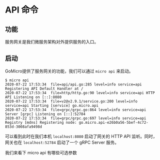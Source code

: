 # API 命令

## 功能

服务网关是我们微服务架构对外提供服务的入口。



## 启动

GoMicro提供了服务网关的功能，我们可以通过 `micro api` 来启动。

```text
$ micro api
2020-07-22 17:53:34  file=api/api.go:285 level=info service=api Registering API Default Handler at /
2020-07-22 17:53:34  file=http/http.go:90 level=info service=api HTTP API Listening on [::]:8080
2020-07-22 17:53:34  file=v2@v2.9.1/service.go:200 level=info service=api Starting [service] go.micro.api
2020-07-22 17:53:34  file=grpc/grpc.go:864 level=info service=api Server [grpc] Listening on [::]:52784
2020-07-22 17:53:34  file=grpc/grpc.go:697 level=info service=api Registry [mdns] Registering node: go.micro.api-e26b0a56-5bef-4c72-853d-3008afa9498d
```

可以看到此时在我们本机 `localhost:8080` 启动了网关的 HTTP API 监听。同时，网关也在 `localhost:52784` 启动了一个 gRPC Server 服务。

我们来看下 micro api 有哪些可选参数


